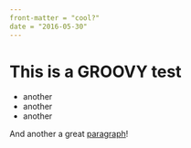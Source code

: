 ```yaml
---
front-matter = "cool?"
date = "2016-05-30"
---
```



# This is a GROOVY test

- another
- another
- another

And another a great [paragraph]!


[paragraph]: https://paragraph.com
